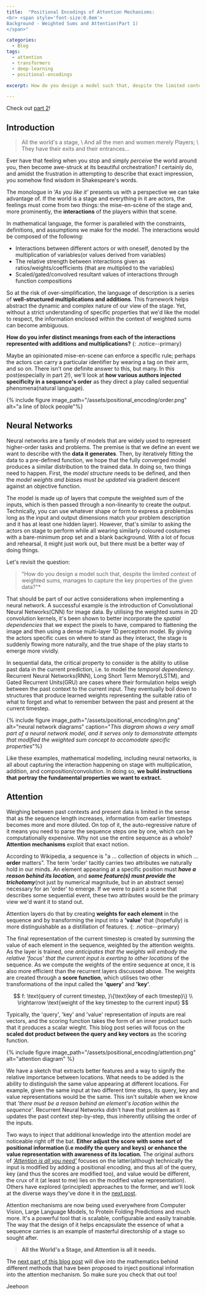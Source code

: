```yaml
---
title:  "Positional Encodings of Attention Mechanisms: 
<br> <span style='font-size:0.8em'> 
Background - Weighted Sums and Attention(Part 1)
</span>"

categories:
  - Blog
tags:
  - attention
  - transformers
  - deep-learning 
  - positional-encodings

excerpt: How do you design a model such that, despite the limited context of weighted sums, manages to capture the key properties of the given data?

---
```


Check out [part 2](https://renardyreveur.github.io/blog/positional-encoding-part2)!

## Introduction

> All the world's a stage, \\
> And all the men and women merely Players; \\
> They have their exits and their entrances...

Ever have that feeling when you stop and simply *perceive* the world around you, then become awe-struck at its beautiful orchestration?
I certainly do, and amidst the frustration in attempting to describe that exact impression, you somehow find wisdom in Shakespeare's words.

The monologue in *'As you like it'* presents us with a perspective we can take advantage of. If the world is a stage and everything in it are actors, the feelings must come from two things: the mise-en-scène of the stage and, more prominently, the **interactions** of the players within that scene.

In mathematical language, the former is paralleled with the constraints, definitions, and assumptions we make for the model. The interactions would be composed of the following:

- Interactions between different actors or with oneself, denoted by the multiplication of variables(or values derived from variables)
- The relative strength between interactions given as ratios/weights/coefficients (that are multiplied to the variables)
- Scaled/gated/convolved resultant values of interactions through function compositions

So at the risk of over-simplification, the language of description is a series of **well-structured multiplications and additions**. This framework helps abstract the dynamic and complex nature of our view of the stage. Yet, without a strict understanding of specific properties that we'd like the model to respect, the information enclosed within the context of weighted sums can become ambiguous.

**How do you infer distinct meanings from each of the interactions represented with additions and multiplications?**
{: .notice--primary} 

Maybe an opinionated mise-en-scene can enforce a specific rule; perhaps the actors can carry a particular identifier by wearing a tag on their arm, and so on. There isn't one definite answer to this, but many. In this post(especially in part 2!), we'll look at **how various authors injected specificity in a sequence's order** as they direct a play called sequential phenomena(natural language).

{% include figure image_path="/assets/positional_encoding/order.png" alt="a line of block people"%}


## Neural Networks

Neural networks are a family of models that are widely used to represent higher-order tasks and problems. The premise is that we define an event we want to describe with the **data it generates**. Then, by iteratively fitting the data to a pre-defined function, we hope that the fully converged model produces a similar distribution to the trained data. In doing so, two things need to happen. First, the *model structure* needs to be defined, and then the *model weights and biases must be updated* via gradient descent against an objective function. 

The model is made up of layers that compute the weighted sum of the inputs, which is then passed through a non-linearity to create the output. Technically, you can use whatever shape or form to express a problem(as long as the input and output dimensions match your problem description and it has at least one hidden layer). However, that's similar to asking the actors on stage to perform while all wearing similarly coloured costumes with a bare-minimum prop set and a blank background. With a lot of focus and rehearsal, it might just work out, but there must be a better way of doing things. 

Let's revisit the question: 

>"How do you design a model such that, despite the limited context of weighted sums, manages to capture the key properties of the given data?"*

That should be part of our active considerations when implementing a neural network. A successful example is the introduction of Convolutional Neural Networks(CNN) for image data. By utilising the weighted sums in 2D convolution kernels, it's been shown to better incorporate the *spatial dependencies* that we expect the pixels to have, compared to flattening the image and then using a dense multi-layer 1D perceptron model. By giving the actors specific cues on where to stand as they interact, the stage is suddenly flowing more naturally, and the true shape of the play starts to emerge more vividly.

In sequential data, the critical property to consider is the ability to utilise past data in the current prediction, i.e. to model the *temporal dependency*. Recurrent Neural Networks(RNN), Long Short Term Memory(LSTM), and Gated Recurrent Units(GRU) are cases where their formulation helps weigh between the past context to the current input. They eventually boil down to structures that produce learned weights representing the suitable ratio of what to forget and what to remember between the past and present at the current timestep.


{% include figure image_path="/assets/positional_encoding/nn.png" alt="neural network diagrams" caption="*This diagram shows a very small part of a neural network model, and it serves only to demonstrate attempts that modified the weighted sum concept to accomodate specific properties*"%}


Like these examples, mathematical modelling, including neural networks, is all about capturing the interaction happening on stage with multiplication, addition, and composition/convolution. In doing so, **we build instructions that portray the fundamental properties we want to extract.**



## Attention
Weighing between past contexts and present data is limited in the sense that as the sequence length increases, information from earlier timesteps becomes more and more diluted. On top of it, the auto-regressive nature of it means you need to parse the sequence steps one by one, which can be computationally expensive. Why not use the entire sequence as a whole? **Attention mechanisms** exploit that exact notion.

According to Wikipedia, a sequence is "a ... collection of objects in which ... **order** matters". The term 'order' tacitly carries two attributes we naturally hold in our minds. An element appearing at a specific position must ***have a reason behind its location***, and ***some feature(s) must provide the trichotomy***(not just by numerical magnitude, but in an abstract sense) necessary for an 'order' to emerge. If we were to paint a scene that describes some sequential event, these two attributes would be the primary view we'd want it to stand out.

Attention layers do that by creating **weights for each element** in the sequence and by transforming the input into a **'value'** that (hopefully) is more distinguishable as a distillation of features.
{: .notice--primary}

The final representation of the current timestep is created by summing the value of each element in the sequence, weighted by the attention weights. As the layer is trained, one *anticipates that the weights will embody the relative 'focus' that the current input is exerting to other locations* of the sequence. As we compute the weights of the entire sequence at once, it is also more efficient than the recurrent layers discussed above. The weights are created through a **score function**, which utilises two other transformations of the input called the **'query'** and **'key'**. 

$$ f: \text{query of current timestep, }\{\text{key of each timestep}\} \\ 
\rightarrow \text{weight of the key timestep to the current input} $$

Typically, the 'query', 'key' and 'value' representation of inputs are real vectors, and the scoring function takes the form of an inner product such that it produces a scalar wieght. This blog post series will focus on the **scaled dot product between the query and key vectors** as the scoring function. 

{% include figure image_path="/assets/positional_encoding/attention.png" alt="attention diagram" %}

We have a sketch that extracts better features and a way to signify the relative importance between locations. What needs to be added is the ability to distinguish the same value appearing at different locations. For example, given the same input at two different time steps, its query, key and value representations would be the same. This isn't suitable when we know that *'there must be a reason behind an element's location within the sequence'*. Recurrent Neural Networks didn't have that problem as it updates the past context step-by-step, thus inherently utilising the order of the inputs.

Two ways to inject that additional knowledge into the attention model are noticeable right off the bat. **Either adjust the score with some sort of positional information (i.e modify the query and keys) or enhance the value representation with awareness of its location.** The original authors of [*'Attention is all you need'*](https://arxiv.org/abs/1706.03762>) focuses on the latter(although technically the input is modified by adding a positional encoding, and thus all of the query, key (and thus the scores are modified too), and value would be different, the crux of it (at least to me) lies on the modified value representation). Others have explored (principled) approaches to the former, and we'll look at the diverse ways they've done it in the [next post](https://renardyreveur.github.io/blog/positional-encoding-part2).

Attention mechanisms are now being used everywhere from Computer Vision, Large Language Models, to Protein Folding Predictions and much more. It's a powerful tool that is scalable, configurable and easily trainable. The way that the design of it helps encapsulate the essence of what a sequence carries is an example of masterful directorship of a stage so sought after. 

> **All the World's a Stage, and Attention is all it needs.**

The [next part of this blog post](https://renardyreveur.github.io/blog/positional-encoding-part2) will dive into the mathematics behind different methods that have been proposed to inject positional information into the attention mechanism. So make sure you check that out too!

Jeehoon


